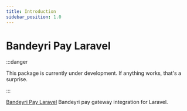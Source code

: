 ```yaml
---
title: Introduction
sidebar_position: 1.0
---
```


# Bandeyri Pay Laravel

:::danger

This package is currently under development. If anything works, that's a surprise.

:::

[Bandeyri Pay Laravel](https://github.com/Javaabu/bandeyri-pay-laravel) Bandeyri pay gateway integration for Laravel.

